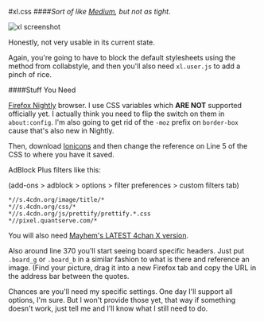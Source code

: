 #xl.css
####*Sort of like [Medium](https://medium.com/), but not as tight.*

![xl screenshot](http://i.imgur.com/bOUhaLX.png)

Honestly, not very usable in its current state.

Again, you're going to have to block the default stylesheets using the method from collabstyle, and then you'll also need `xl.user.js` to add a pinch of rice.

####Stuff You Need

[Firefox Nightly](http://nightly.mozilla.org/) browser. I use CSS variables which __ARE NOT__ supported officially yet. I actually think you need to flip the switch on them in `about:config`. I'm also going to get rid of the `-moz` prefix on `border-box` cause that's also new in Nightly.

Then, download [Ionicons](http://ionicons.com/) and then change the reference on Line 5 of the CSS to where you have it saved.

AdBlock Plus filters like this:

(add-ons > adblock > options > filter preferences > custom filters tab)

```
*//s.4cdn.org/image/title/*
*//s.4cdn.org/css/*
*//s.4cdn.org/js/prettify/prettify.*.css
*//pixel.quantserve.com/*
```

You will also need [Mayhem's LATEST 4chan X version](https://github.com/MayhemYDG/4chan-x/wiki/4chan-X-LATEST).

Also around line 370 you'll start seeing board specific headers. Just put `.board_g` or `.board_b` in a similar fashion to what is there and reference an image. (Find your picture, drag it into a new Firefox tab and copy the URL in the address bar between the quotes.

Chances are you'll need my specific settings. One day I'll support all options, I'm sure. But I won't provide those yet, that way if something doesn't work, just tell me and I'll know what I still need to do.
